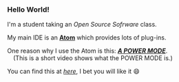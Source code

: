 ### Hello World!

I'm a student taking an _Open Source Sofrware_ class.

My main IDE is an [**Atom**](https://atom.io) which provides lots of plug-ins.

One reason why I use the Atom is this: [_**A POWER MODE**_](https://www.youtube.com/watch?v=C3oiCYVqN3w).<br>
&ensp;&ensp;(This is a short video shows what the POWER MODE is.)

You can find this at [_here_](https://atom.io/packages/activate-power-mode), I bet you will like it :smile: